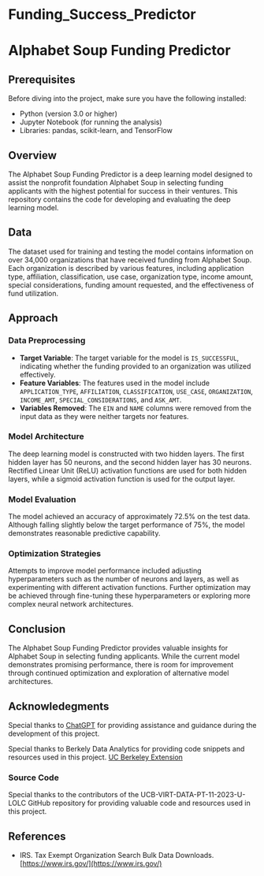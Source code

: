 # Funding_Success_Predictor

# Alphabet Soup Funding Predictor

## Prerequisites

Before diving into the project, make sure you have the following installed:

- Python (version 3.0 or higher)
- Jupyter Notebook (for running the analysis)
- Libraries: pandas, scikit-learn, and TensorFlow
  
## Overview

The Alphabet Soup Funding Predictor is a deep learning model designed to assist the nonprofit foundation Alphabet Soup in selecting funding applicants with the highest potential for success in their ventures. This repository contains the code for developing and evaluating the deep learning model.

## Data

The dataset used for training and testing the model contains information on over 34,000 organizations that have received funding from Alphabet Soup. Each organization is described by various features, including application type, affiliation, classification, use case, organization type, income amount, special considerations, funding amount requested, and the effectiveness of fund utilization.

## Approach

### Data Preprocessing

- **Target Variable**: The target variable for the model is `IS_SUCCESSFUL`, indicating whether the funding provided to an organization was utilized effectively.
- **Feature Variables**: The features used in the model include `APPLICATION_TYPE`, `AFFILIATION`, `CLASSIFICATION`, `USE_CASE`, `ORGANIZATION`, `INCOME_AMT`, `SPECIAL_CONSIDERATIONS`, and `ASK_AMT`.
- **Variables Removed**: The `EIN` and `NAME` columns were removed from the input data as they were neither targets nor features.

### Model Architecture

The deep learning model is constructed with two hidden layers. The first hidden layer has 50 neurons, and the second hidden layer has 30 neurons. Rectified Linear Unit (ReLU) activation functions are used for both hidden layers, while a sigmoid activation function is used for the output layer.

### Model Evaluation

The model achieved an accuracy of approximately 72.5% on the test data. Although falling slightly below the target performance of 75%, the model demonstrates reasonable predictive capability.

### Optimization Strategies

Attempts to improve model performance included adjusting hyperparameters such as the number of neurons and layers, as well as experimenting with different activation functions. Further optimization may be achieved through fine-tuning these hyperparameters or exploring more complex neural network architectures.

## Conclusion

The Alphabet Soup Funding Predictor provides valuable insights for Alphabet Soup in selecting funding applicants. While the current model demonstrates promising performance, there is room for improvement through continued optimization and exploration of alternative model architectures.

## Acknowledegments

Special thanks to [ChatGPT](https://www.openai.com/gpt) for providing assistance and guidance during the development of this project.

Special thanks to Berkely Data Analytics for providing code snippets and resources used in this project. [UC Berkeley Extension](https://extension.berkeley.edu/)

### Source Code

Special thanks to the contributors of the UCB-VIRT-DATA-PT-11-2023-U-LOLC GitHub repository for providing valuable code and resources used in this project.

## References

- IRS. Tax Exempt Organization Search Bulk Data Downloads. [https://www.irs.gov/](https://www.irs.gov/)


